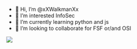 - 👋 Hi, I’m @xXWalkmanXx
- 👀 I’m interested InfoSec
- 🌱 I’m currently learning python and js
- 💞️ I’m looking to collaborate for FSF or/and OSI
<img src='https://avatars.githubusercontent.com/u/76261561?v=4'/>
<!---
xXWalkmanXx/xXWalkmanXx is a ✨ special ✨ repository because its `README.md` (this file) appears on your GitHub profile.
You can click the Preview link to take a look at your changes.
--->
